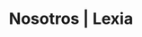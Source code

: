 ---
title: "Nosotros | Lexia"
description: "El primer bufete de abogados digital en Chile, combinando experiencia legal con inteligencia artificial"
layout: "single"
--- 